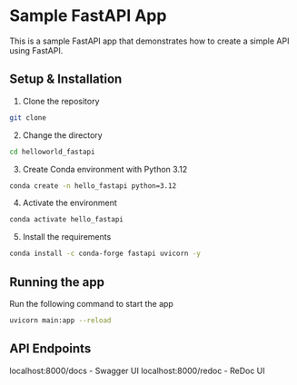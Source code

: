 # Sample FastAPI App

This is a sample FastAPI app that demonstrates how to create a simple API using FastAPI.

## Setup & Installation

1. Clone the repository

```bash
git clone
```

2. Change the directory

```bash
cd helloworld_fastapi
```

3. Create Conda environment with Python 3.12

```bash
conda create -n hello_fastapi python=3.12
```

4. Activate the environment

```bash
conda activate hello_fastapi
```

5. Install the requirements

```bash
conda install -c conda-forge fastapi uvicorn -y
```

## Running the app

Run the following command to start the app

```bash
uvicorn main:app --reload
```
## API Endpoints
localhost:8000/docs - Swagger UI
localhost:8000/redoc - ReDoc UI 
